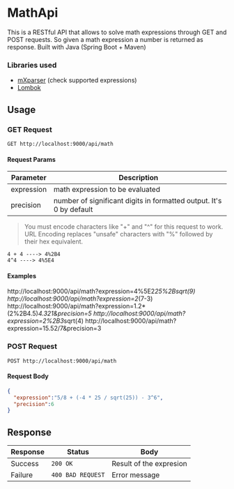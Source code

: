 # MathApi
This is a RESTful API that allows to solve math expressions through GET and POST requests. So given a math expression a number is returned as response. Built with Java (Spring Boot + Maven)
### Libraries used

- [mXparser](http://mathparser.org/) (check supported expressions)
- [Lombok](https://projectlombok.org/)

## Usage

### GET Request

```
GET http://localhost:9000/api/math
```

#### Request Params

Parameter | Description | 
------------ | ------------- |  
expression | 	math expression to be evaluated
precision | 	number of significant digits in formatted output. It's 0 by default

> You must encode characters like "+" and "^" for this request to work. URL Encoding replaces "unsafe" characters with "%" followed by their hex equivalent.
```
4 + 4 ----> 4%2B4
4^4 ----> 4%5E4
```
#### Examples

http://localhost:9000/api/math?expression=4%5E2*25%2Bsqrt(9)
http://localhost:9000/api/math?expression=2*(7-3)
http://localhost:9000/api/math?expression=1.2*(2%2B4.5)*4.321&precision=5
http://localhost:9000/api/math?expression=2%2B3*sqrt(4)
http://localhost:9000/api/math?expression=15.52/7&precision=3

### POST Request

```
POST http://localhost:9000/api/math
```

#### Request Body
```json
{
  "expression":"5/8 + (-4 * 25 / sqrt(25)) - 3^6", 
  "precision":6
}
```

## Response

 Response | Status | Body
------------ | ------------- |  ------------- |
Success | 	`200 OK` | Result of the expresion
Failure | 	`400 BAD REQUEST` | Error message


